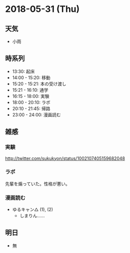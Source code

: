 # 2018-05-31 (Thu)

## 天気

- 小雨

## 時系列

- 13:30: 起床
- 14:00 - 15:20: 移動
- 15:20 - 15:21: 本の受け渡し
- 15:21 - 16:10: 通学
- 16:15 - 18:00: 実験
- 18:00 - 20:10: ラボ
- 20:10 - 21:45: 帰路
- 23:00 - 24:00: 漫画読む

## 雑感

### 実験

http://twitter.com/sukukyon/status/1002107405159682048

### ラボ

先輩を煽っていた。性格が悪い。

### 漫画読む

- ゆるキャン△ (1), (2)
  - しまりん……

## 明日

- 無
